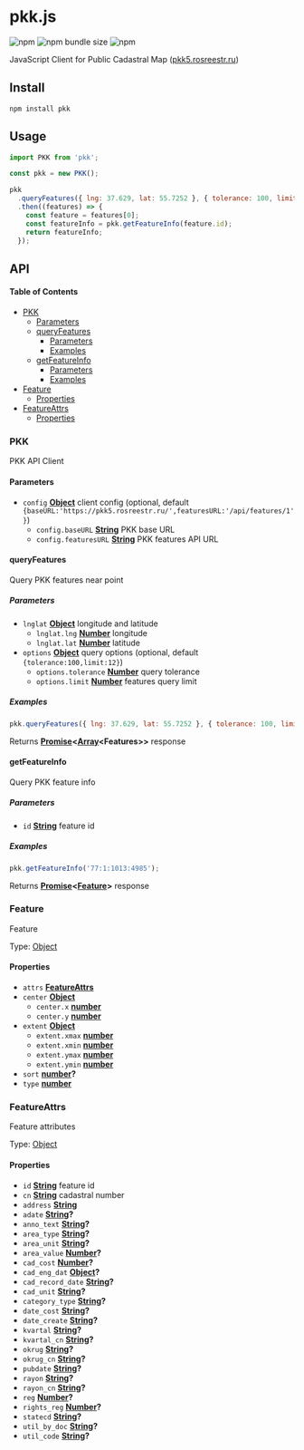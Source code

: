 # pkk.js

![npm](https://img.shields.io/npm/v/pkk)
![npm bundle size](https://img.shields.io/bundlephobia/minzip/pkk)
![npm](https://img.shields.io/npm/dt/pkk)

JavaScript Client for Public Cadastral Map ([pkk5.rosreestr.ru](https://pkk5.rosreestr.ru))

## Install

```shell
npm install pkk
```

## Usage

```js
import PKK from 'pkk';

const pkk = new PKK();

pkk
  .queryFeatures({ lng: 37.629, lat: 55.7252 }, { tolerance: 100, limit: 12 })
  .then((features) => {
    const feature = features[0];
    const featureInfo = pkk.getFeatureInfo(feature.id);
    return featureInfo;
  });
```

## API

<!-- Generated by documentation.js. Update this documentation by updating the source code. -->

#### Table of Contents

- [PKK](#pkk)
  - [Parameters](#parameters)
  - [queryFeatures](#queryfeatures)
    - [Parameters](#parameters-1)
    - [Examples](#examples)
  - [getFeatureInfo](#getfeatureinfo)
    - [Parameters](#parameters-2)
    - [Examples](#examples-1)
- [Feature](#feature)
  - [Properties](#properties)
- [FeatureAttrs](#featureattrs)
  - [Properties](#properties-1)

### PKK

PKK API Client

#### Parameters

- `config` **[Object](https://developer.mozilla.org/docs/Web/JavaScript/Reference/Global_Objects/Object)** client config (optional, default `{baseURL:'https://pkk5.rosreestr.ru/',featuresURL:'/api/features/1'}`)
  - `config.baseURL` **[String](https://developer.mozilla.org/docs/Web/JavaScript/Reference/Global_Objects/String)** PKK base URL
  - `config.featuresURL` **[String](https://developer.mozilla.org/docs/Web/JavaScript/Reference/Global_Objects/String)** PKK features API URL

#### queryFeatures

Query PKK features near point

##### Parameters

- `lnglat` **[Object](https://developer.mozilla.org/docs/Web/JavaScript/Reference/Global_Objects/Object)** longitude and latitude
  - `lnglat.lng` **[Number](https://developer.mozilla.org/docs/Web/JavaScript/Reference/Global_Objects/Number)** longitude
  - `lnglat.lat` **[Number](https://developer.mozilla.org/docs/Web/JavaScript/Reference/Global_Objects/Number)** latitude
- `options` **[Object](https://developer.mozilla.org/docs/Web/JavaScript/Reference/Global_Objects/Object)** query options (optional, default `{tolerance:100,limit:12}`)
  - `options.tolerance` **[Number](https://developer.mozilla.org/docs/Web/JavaScript/Reference/Global_Objects/Number)** query tolerance
  - `options.limit` **[Number](https://developer.mozilla.org/docs/Web/JavaScript/Reference/Global_Objects/Number)** features query limit

##### Examples

```javascript
pkk.queryFeatures({ lng: 37.629, lat: 55.7252 }, { tolerance: 100, limit: 12 });
```

Returns **[Promise](https://developer.mozilla.org/docs/Web/JavaScript/Reference/Global_Objects/Promise)&lt;[Array](https://developer.mozilla.org/docs/Web/JavaScript/Reference/Global_Objects/Array)&lt;Features>>** response

#### getFeatureInfo

Query PKK feature info

##### Parameters

- `id` **[String](https://developer.mozilla.org/docs/Web/JavaScript/Reference/Global_Objects/String)** feature id

##### Examples

```javascript
pkk.getFeatureInfo('77:1:1013:4985');
```

Returns **[Promise](https://developer.mozilla.org/docs/Web/JavaScript/Reference/Global_Objects/Promise)&lt;[Feature](#feature)>** response

### Feature

Feature

Type: [Object](https://developer.mozilla.org/docs/Web/JavaScript/Reference/Global_Objects/Object)

#### Properties

- `attrs` **[FeatureAttrs](#featureattrs)**
- `center` **[Object](https://developer.mozilla.org/docs/Web/JavaScript/Reference/Global_Objects/Object)**
  - `center.x` **[number](https://developer.mozilla.org/docs/Web/JavaScript/Reference/Global_Objects/Number)**
  - `center.y` **[number](https://developer.mozilla.org/docs/Web/JavaScript/Reference/Global_Objects/Number)**
- `extent` **[Object](https://developer.mozilla.org/docs/Web/JavaScript/Reference/Global_Objects/Object)**
  - `extent.xmax` **[number](https://developer.mozilla.org/docs/Web/JavaScript/Reference/Global_Objects/Number)**
  - `extent.xmin` **[number](https://developer.mozilla.org/docs/Web/JavaScript/Reference/Global_Objects/Number)**
  - `extent.ymax` **[number](https://developer.mozilla.org/docs/Web/JavaScript/Reference/Global_Objects/Number)**
  - `extent.ymin` **[number](https://developer.mozilla.org/docs/Web/JavaScript/Reference/Global_Objects/Number)**
- `sort` **[number](https://developer.mozilla.org/docs/Web/JavaScript/Reference/Global_Objects/Number)?**
- `type` **[number](https://developer.mozilla.org/docs/Web/JavaScript/Reference/Global_Objects/Number)**

### FeatureAttrs

Feature attributes

Type: [Object](https://developer.mozilla.org/docs/Web/JavaScript/Reference/Global_Objects/Object)

#### Properties

- `id` **[String](https://developer.mozilla.org/docs/Web/JavaScript/Reference/Global_Objects/String)** feature id
- `cn` **[String](https://developer.mozilla.org/docs/Web/JavaScript/Reference/Global_Objects/String)** cadastral number
- `address` **[String](https://developer.mozilla.org/docs/Web/JavaScript/Reference/Global_Objects/String)**
- `adate` **[String](https://developer.mozilla.org/docs/Web/JavaScript/Reference/Global_Objects/String)?**
- `anno_text` **[String](https://developer.mozilla.org/docs/Web/JavaScript/Reference/Global_Objects/String)?**
- `area_type` **[String](https://developer.mozilla.org/docs/Web/JavaScript/Reference/Global_Objects/String)?**
- `area_unit` **[String](https://developer.mozilla.org/docs/Web/JavaScript/Reference/Global_Objects/String)?**
- `area_value` **[Number](https://developer.mozilla.org/docs/Web/JavaScript/Reference/Global_Objects/Number)?**
- `cad_cost` **[Number](https://developer.mozilla.org/docs/Web/JavaScript/Reference/Global_Objects/Number)?**
- `cad_eng_dat` **[Object](https://developer.mozilla.org/docs/Web/JavaScript/Reference/Global_Objects/Object)?**
- `cad_record_date` **[String](https://developer.mozilla.org/docs/Web/JavaScript/Reference/Global_Objects/String)?**
- `cad_unit` **[String](https://developer.mozilla.org/docs/Web/JavaScript/Reference/Global_Objects/String)?**
- `category_type` **[String](https://developer.mozilla.org/docs/Web/JavaScript/Reference/Global_Objects/String)?**
- `date_cost` **[String](https://developer.mozilla.org/docs/Web/JavaScript/Reference/Global_Objects/String)?**
- `date_create` **[String](https://developer.mozilla.org/docs/Web/JavaScript/Reference/Global_Objects/String)?**
- `kvartal` **[String](https://developer.mozilla.org/docs/Web/JavaScript/Reference/Global_Objects/String)?**
- `kvartal_cn` **[String](https://developer.mozilla.org/docs/Web/JavaScript/Reference/Global_Objects/String)?**
- `okrug` **[String](https://developer.mozilla.org/docs/Web/JavaScript/Reference/Global_Objects/String)?**
- `okrug_cn` **[String](https://developer.mozilla.org/docs/Web/JavaScript/Reference/Global_Objects/String)?**
- `pubdate` **[String](https://developer.mozilla.org/docs/Web/JavaScript/Reference/Global_Objects/String)?**
- `rayon` **[String](https://developer.mozilla.org/docs/Web/JavaScript/Reference/Global_Objects/String)?**
- `rayon_cn` **[String](https://developer.mozilla.org/docs/Web/JavaScript/Reference/Global_Objects/String)?**
- `reg` **[Number](https://developer.mozilla.org/docs/Web/JavaScript/Reference/Global_Objects/Number)?**
- `rights_reg` **[Number](https://developer.mozilla.org/docs/Web/JavaScript/Reference/Global_Objects/Number)?**
- `statecd` **[String](https://developer.mozilla.org/docs/Web/JavaScript/Reference/Global_Objects/String)?**
- `util_by_doc` **[String](https://developer.mozilla.org/docs/Web/JavaScript/Reference/Global_Objects/String)?**
- `util_code` **[String](https://developer.mozilla.org/docs/Web/JavaScript/Reference/Global_Objects/String)?**
